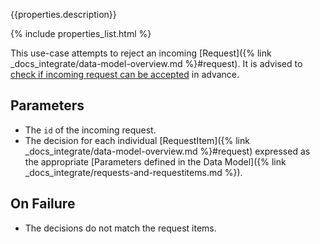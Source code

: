 {{properties.description}}

{% include properties_list.html %}

This use-case attempts to reject an incoming [Request]({% link _docs_integrate/data-model-overview.md %}#request).
It is advised to [check if incoming request can be accepted](/use-case-consumption-check-if-incoming-request-can-be-rejectedmd)
in advance.

## Parameters

- The `id` of the incoming request.
- The decision for each individual [RequestItem]({% link _docs_integrate/data-model-overview.md %}#request)
  expressed as the appropriate [Parameters defined in the Data Model]({% link _docs_integrate/requests-and-requestitems.md %}).

## On Failure

- The decisions do not match the request items.
